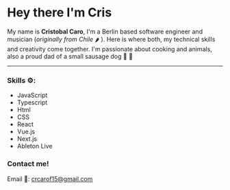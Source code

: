 # Hey there I'm Cris

My name is **Cristobal Caro**, I'm a Berlin based software engineer and musician (*originally from Chile* 🌶️ ). Here is where both, my technical skills and creativity come together.
I'm passionate about cooking and animals, also a proud dad of a small sausage dog 🌭 🐶 
___

### Skills ⚙️:

- JavaScript
- Typescript
- Html
- CSS
- React
- Vue.js
- Next.js
- Ableton Live

### Contact me!
Email 📧: crcarof15@gmail.com
